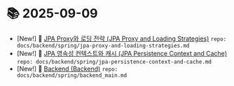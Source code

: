 # 📚 2025-09-09
- [New!] 📗 [JPA Proxy와 로딩 전략 (JPA Proxy and Loading Strategies)](https://til.qriosity.dev/featured/backend/spring/jpa-proxy-and-loading-strategies) `repo: docs/backend/spring/jpa-proxy-and-loading-strategies.md`
- [New!] 📗 [JPA 영속성 컨텍스트와 캐시 (JPA Persistence Context and Cache)](https://til.qriosity.dev/featured/backend/spring/jpa-persistence-context-and-cache) `repo: docs/backend/spring/jpa-persistence-context-and-cache.md`
- [New!] 📗 [Backend (Backend)](https://til.qriosity.dev/featured/backend/spring/backend_main) `repo: docs/backend/spring/backend_main.md`
